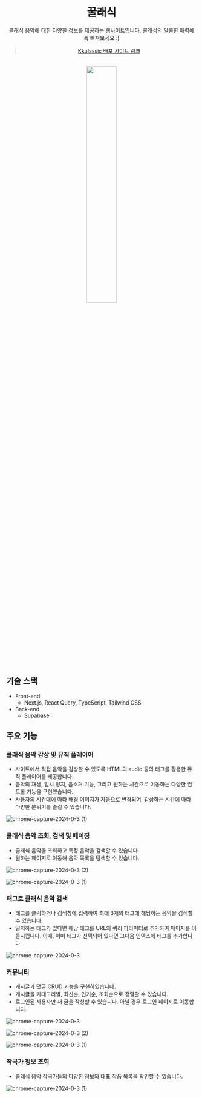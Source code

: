 <h1 align="middle">꿀래식</h1>
<div align="center">
클래식 음악에 대한 다양한 정보를 제공하는 웹사이트입니다. 클래식의 달콤한 매력에 푹 빠져보세요 :)

> [Kkulassic 배포 사이트 링크](https://kkulassic.vercel.app/)
</div>
<br/>
<div align="middle">
  <img width="40%" src="https://github.com/vanillovin/kkulassic/assets/70941696/61fbc4bc-0bfe-4c02-842e-280665f93728"/>
</div>

<br/>

## 기술 스택

- Front-end
  - Next.js, React Query, TypeScript, Tailwind CSS
- Back-end
  - Supabase

## 주요 기능

### 클래식 음악 감상 및 뮤직 플레이어

- 사이트에서 직접 음악을 감상할 수 있도록 HTML의 audio 등의 태그를 활용한 뮤직 플레이어를 제공합니다.
- 음악의 재생, 일시 정지, 음소거 기능, 그리고 원하는 시간으로 이동하는 다양한 컨트롤 기능을 구현했습니다.
- 사용자의 시간대에 따라 배경 이미지가 자동으로 변경되어, 감상하는 시간에 따라 다양한 분위기를 즐길 수 있습니다.

![chrome-capture-2024-0-3 (1)](https://github.com/vanillovin/kkulassic/assets/70941696/1bc6d896-ccf6-47ba-b0c6-3ba250a2fec7)

### 클래식 음악 조회, 검색 및 페이징

- 클래식 음악을 조회하고 특정 음악을 검색할 수 있습니다.
- 원하는 페이지로 이동해 음악 목록을 탐색할 수 있습니다.

![chrome-capture-2024-0-3 (2)](https://github.com/vanillovin/kkulassic/assets/70941696/f688bbb3-5650-4ebe-bdc5-86948b8aaa77)

![chrome-capture-2024-0-3 (1)](https://github.com/vanillovin/kkulassic/assets/70941696/f27a2c87-8a83-4f73-b694-4381e08b60a8)

### 태그로 클래식 음악 검색

- 태그를 클릭하거나 검색창에 입력하여 최대 3개의 태그에 해당하는 음악을 검색할 수 있습니다. 
- 일치하는 태그가 있다면 해당 태그를 URL의 쿼리 파라미터로 추가하여 페이지를 이동시킵니다. 이때, 이미 태그가 선택되어 있다면 그다음 인덱스에 태그를 추가합니다.

![chrome-capture-2024-0-3](https://github.com/vanillovin/kkulassic/assets/70941696/5cd3535a-5fbc-4d5d-9e4b-ecd9bc92d5d1)


### 커뮤니티

- 게시글과 댓글 CRUD 기능을 구현하였습니다.
- 게시글을 카테고리별, 최신순, 인기순, 조회순으로 정렬할 수 있습니다.
- 로그인된 사용자만 새 글을 작성할 수 있습니다. 아닐 경우 로그인 페이지로 이동합니다.

![chrome-capture-2024-0-3](https://github.com/vanillovin/kkulassic/assets/70941696/a6558a1c-98b2-4381-9df9-5ab12eb569f4)

![chrome-capture-2024-0-3 (2)](https://github.com/vanillovin/kkulassic/assets/70941696/1f4a126d-7d99-474a-a4a6-e514ffaded2b)

![chrome-capture-2024-0-3 (1)](https://github.com/vanillovin/kkulassic/assets/70941696/b7d33a57-918c-4ea6-bf25-47f4197d7c27)

### 작곡가 정보 조회

- 클래식 음악 작곡가들의 다양한 정보와 대표 작품 목록을 확인할 수 있습니다.

![chrome-capture-2024-0-3 (1)](https://github.com/vanillovin/kkulassic/assets/70941696/fae374bf-e7c0-4164-83a3-16434afe59ca)

